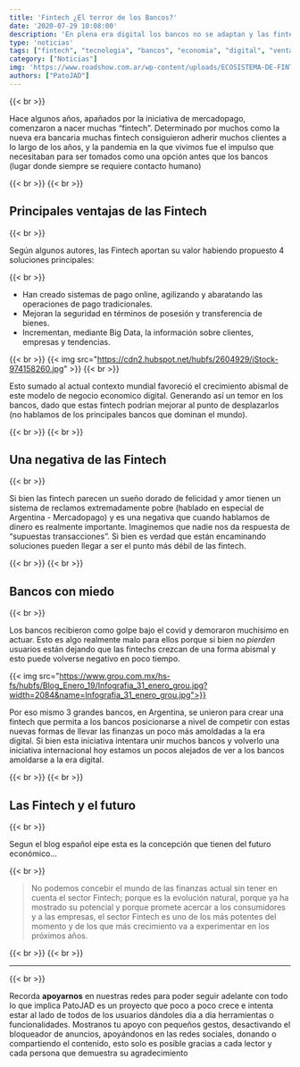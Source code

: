 ```yaml
---
title: 'Fintech ¿El terror de los Bancos?'
date: '2020-07-29 10:08:00'
description: 'En plena era digital los bancos no se adaptan y las fintech nacen en busca de un lugar que están obteniendo...'
type: 'noticias'
tags: ["fintech", "tecnologia", "bancos", "economia", "digital", "ventajas"]
category: ["Noticias"]
img: 'https://www.roadshow.com.ar/wp-content/uploads/ECOSISTEMA-DE-FINTECH.jpg'
authors: ["PatoJAD"]
---
```


{{< br >}}

Hace algunos años, apañados por la iniciativa de mercadopago, comenzaron a nacer muchas “fintech”. Determinado por muchos como la nueva era bancaria muchas fintech consiguieron adherir muchos clientes a  lo largo de los años, y la pandemia en la que vivimos fue el impulso que necesitaban para ser tomados como una opción antes que los bancos (lugar donde siempre se requiere contacto humano)

{{< br >}}
{{< br >}}

## Principales ventajas de las Fintech

{{< br >}}

Según algunos autores, las Fintech aportan su valor habiendo propuesto 4 soluciones principales:

{{< br >}}

* Han creado sistemas de pago online, agilizando y abaratando las operaciones de pago tradicionales.
* Mejoran la seguridad en términos de posesión y transferencia de bienes.
* Incrementan, mediante Big Data, la información sobre clientes, empresas y tendencias.

{{< br >}}
{{< img src="https://cdn2.hubspot.net/hubfs/2604929/iStock-974158260.jpg" >}}
{{< br >}}

Esto sumado al actual contexto mundial favoreció el crecimiento abismal de este modelo de negocio economico digital. Generando así un temor en los bancos, dado que estas fintech podrían mejorar al punto de desplazarlos (no hablamos de los principales bancos que dominan el mundo).

{{< br >}}
{{< br >}}

## Una negativa de las Fintech

{{< br >}}

Si bien las fintech parecen un sueño dorado de felicidad y amor tienen un sistema de reclamos extremadamente pobre (hablado en especial de Argentina - Mercadopago) y es una negativa que cuando hablamos de dinero es realmente importante. Imaginemos que nadie nos da respuesta de “supuestas transacciones”. Si bien es verdad que están encaminando soluciones pueden llegar a ser el punto más débil de las fintech.

{{< br >}}
{{< br >}}

## Bancos con miedo

{{< br >}}

Los bancos recibieron como golpe bajo el covid y demoraron muchísimo en actuar. Esto es algo realmente malo para ellos porque si bien no *pierden* usuarios están dejando que las fintechs crezcan de una forma abismal y esto puede volverse negativo en poco tiempo.

{{< img src="https://www.grou.com.mx/hs-fs/hubfs/Blog_Enero_19/Infografia_31_enero_grou.jpg?width=2084&name=Infografia_31_enero_grou.jpg">}}

Por eso mismo 3 grandes bancos, en Argentina, se unieron para crear una fintech que permita a los bancos posicionarse a nivel de competir con estas nuevas formas de llevar las finanzas un poco más amoldadas a la era digital. Si bien esta iniciativa intentara unir muchos bancos y volverlo una iniciativa internacional hoy estamos un pocos alejados de ver a los bancos amoldarse a la era digital.

{{< br >}}
{{< br >}}

## Las Fintech y el futuro

{{< br >}}

Segun el blog español eipe esta es la concepción que tienen del futuro económico...

{{< br >}}

> No podemos concebir el mundo de las finanzas actual sin tener en cuenta el sector Fintech; porque es la evolución natural, porque ya ha mostrado su potencial y porque promete acercar a los consumidores y a las empresas, el sector Fintech es uno de los más potentes del momento y de los que más crecimiento va a experimentar en los próximos años.

{{< br >}}
{{< br >}}

---

{{< br >}}

Recorda **apoyarnos** en nuestras redes para poder seguir adelante con todo lo que implica PatoJAD es un proyecto que poco a poco crece e intenta estar al lado de todos de los usuarios dándoles dia a dia herramientas o funcionalidades. Mostranos tu apoyo con pequeños gestos, desactivando el bloqueador de anuncios, apoyándonos en las redes sociales, donando o compartiendo el contenido, esto solo es posible gracias a cada lector y cada persona que demuestra su agradecimiento
